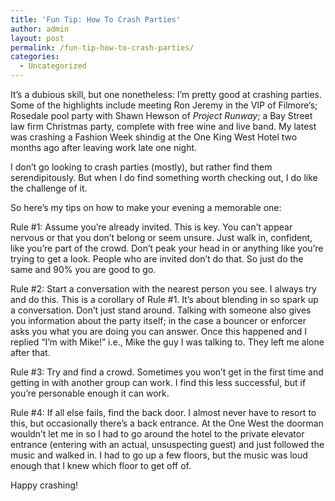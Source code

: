 ```yaml
---
title: 'Fun Tip: How To Crash Parties'
author: admin
layout: post
permalink: /fun-tip-how-to-crash-parties/
categories:
  - Uncategorized
---
```

It&#8217;s a dubious skill, but one nonetheless: I&#8217;m pretty good at crashing parties. Some of the highlights include meeting Ron Jeremy in the VIP of Filmore&#8217;s; Rosedale pool party with Shawn Hewson of *Project Runway*; a Bay Street law firm Christmas party, complete with free wine and live band. My latest was crashing a Fashion Week shindig at the One King West Hotel two months ago after leaving work late one night.

I don&#8217;t go looking to crash parties (mostly), but rather find them serendipitously. But when I do find something worth checking out, I do like the challenge of it.

So here&#8217;s my tips on how to make your evening a memorable one:

Rule #1: Assume you&#8217;re already invited. This is key. You can&#8217;t appear nervous or that you don&#8217;t belong or seem unsure. Just walk in, confident, like you&#8217;re part of the crowd. Don&#8217;t peak your head in or anything like you&#8217;re trying to get a look. People who are invited don&#8217;t do that. So just do the same and 90% you are good to go.

Rule #2: Start a conversation with the nearest person you see. I always try and do this. This is a corollary of Rule #1. It&#8217;s about blending in so spark up a conversation. Don&#8217;t just stand around. Talking with someone also gives you information about the party itself; in the case a bouncer or enforcer asks you what you are doing you can answer. Once this happened and I replied &#8220;I&#8217;m with Mike!&#8221; i.e., Mike the guy I was talking to. They left me alone after that.

Rule #3: Try and find a crowd. Sometimes you won&#8217;t get in the first time and getting in with another group can work. I find this less successful, but if you&#8217;re personable enough it can work.

Rule #4: If all else fails, find the back door. I almost never have to resort to this, but occasionally there&#8217;s a back entrance. At the One West the doorman wouldn&#8217;t let me in so I had to go around the hotel to the private elevator entrance (entering with an actual, unsuspecting guest) and just followed the music and walked in. I had to go up a few floors, but the music was loud enough that I knew which floor to get off of.

Happy crashing!